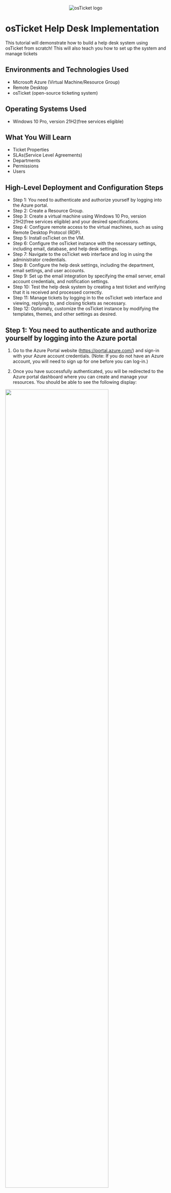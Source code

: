 <p align="center">
<img src="https://i.imgur.com/Clzj7Xs.png" alt="osTicket logo"/>
</p>

<h1>osTicket Help Desk Implementation</h1>
This tutorial will demonstrate how to build a help desk system using osTicket from scratch! This will also teach you how to set up the system and manage tickets<br/>

<h2>Environments and Technologies Used</h2>

- Microsoft Azure (Virtual Machine/Resource Group)
- Remote Desktop
- osTicket (open-source ticketing system)

<h2>Operating Systems Used </h2>

- Windows 10 Pro, version 21H2(free services eligible)</b> 

<h2>What You Will Learn</h2>

- Ticket Properties
- SLAs(Service Level Agreements)
- Departments
- Permissions
- Users

<h2>High-Level Deployment and Configuration Steps</h2>

- Step 1: You need to authenticate and authorize yourself by logging into the Azure portal.
- Step 2: Create a Resource Group.
- Step 3: Create a virtual machine using Windows 10 Pro, version 21H2(free services eligible) and your desired specifications.
- Step 4: Configure remote access to the virtual machines, such as using Remote Desktop Protocol (RDP).
- Step 5: Install osTicket on the VM.
- Step 6: Configure the osTicket instance with the necessary settings, including email, database, and help desk settings.
- Step 7: Navigate to the osTicket web interface and log in using the administrator credentials.
- Step 8: Configure the help desk settings, including the department, email settings, and user accounts.
- Step 9: Set up the email integration by specifying the email server, email account credentials, and notification settings.
- Step 10: Test the help desk system by creating a test ticket and verifying that it is received and processed correctly.
- Step 11: Manage tickets by logging in to the osTicket web interface and viewing, replying to, and closing tickets as necessary.
- Step 12: Optionally, customize the osTicket instance by modifying the templates, themes, and other settings as desired.

<h2>Step 1: You need to authenticate and authorize yourself by logging into the Azure portal</h2>
 
1. Go to the Azure Portal website (https://portal.azure.com/) and sign-in with your Azure account credentials. (Note: If you do not have an Azure account, you will need to sign up for one before you can log-in.)

2. Once you have successfully authenticated, you will be redirected to the Azure portal dashboard where you can create and manage your resources. You should be able to see the following display:

<p>
<img src="https://i.imgur.com/zr0sGpt.png" height="80%" width="80%"/>
</p>
<p>  

<h2>Step 2: Create a Resource Group</h2>

1. Click on the "Seach resources, services, docs (G+/)" 

2. In the search bar, type "Research Groups"

3. Click on the "+ Create" button located on the right top corner by "Switch to classic".
    <ol type="a">
      <li>Choose your subscription.</li>
      <li>Create a name of your resource group.</li>
      <li>Choose a region to deploy the virtual machine to.</li>   
    </ol>

4. After, typing your desired specifications click on the box "Review + create" 

5. You should be able to see the following display:
<p>
<img src="https://i.imgur.com/lpBisFO.png" height="80%" width="80%"/>
</p>
<p>  
 
6. Then click "create"

- Note: By creating a Resource Group, you'll have a container to contain all your related resources in a single place.

<h2>Step 3: Create a virtual machine using Windows 10 Pro, version 21H2(free services eligible) and your desired specifications</h2>

1. Again, click on the "Seach resources, services, docs (G+/)"
2. In the search bar, type "Virtual Machines"
3. Click on the "+ Create" button located on the right top corner by "Switch to classic".
4. Choose the option "Azure virtual machine", enter the following information:

    <ol type="a">
      <li>Choose your subscription.</li>
      <li>Create a name for resource group(Use: RG-osTicket)</li>
      <li>Enter a unique name for the virtual machine(Use: vm-osticket)</li>
      <li>Choose the desired "region", "image", "size", "Username", "Password", "Public inbound ports", and "Select inbound ports"</li>
    </ol>

- Note: Here are the examples below of the specifications I used:
<p>
<img src="https://i.imgur.com/eXXnWIY.png" height="80%" width="80%"/>
</p>
<p>  
<p>
<img src="https://i.imgur.com/kXU9EyC.png" height="80%" width="80%"/>
</p>
<p>  
    
- Note: Remember to keep your username and password you created in your notes, as you will need them later.

5. Locate the check box at the bottom-left corner of the website and click "I confirm I have an eligible Windows 10/11 license with multi-tenant hosting rights. Please confirm.")

6. Click on the "Review + create" button and review the settings.

7. Click on the "Create" button to create the virtual machine. (Note: It should take up 1-2 minutes to process the VM)

8. Once the virtual machine Windows 10 Pro (21H2) is created, you can access it through the Azure portal or by using remote desktop tools.

<h2>Step 4: Configure remote access to the virtual machines, such as using Remote Desktop Protocol (RDP)</h2>

1. Click on the "Seach resources, services, docs (G+/)"

2. In the search bar, type "Virtual Machines"

3. After creating your VM, you should be able to click "vm-osticket"

4. On the "Overview" tab, find/copy the Public IP Address located within the Essentials category.

-Note: See the image below: 

<p>
<img src="" height="80%" width="80%"/>
</p>
<p>  

5. For Windows users click the "Start" Button(Windows logo) located at the bottom-left corner and search for "Remote Desktop Connection". (Note: For Mac Users download the app "remote- Microsoft Remote Desktop" from the App Store.)

6. Paste the Public IP Address on the computer name field and click "Connect". (Note: For Mac User's paste the IP Address on "PC-name" and click "add")

7. Afterwards make sure to log-in your user's/password's creditial from Step 3. (Ex: Username: labuser/Password: Your unique password).

 8. Choose the options for "Choose privacy settings for your device": 

    <ol type="a">
      <li>Location: No </li>
      <li>Diagnostic Data: No</li>
      <li>Tailored experiences: No</li>
      <li>Find my device: No</li>
     <li>Inking and Typing: No</li>
     <li>Advertising ID: No</li>
    </ol>

9. Click "Accept"

<h2>Step 5: Install osTicket on the VM.</h2>

